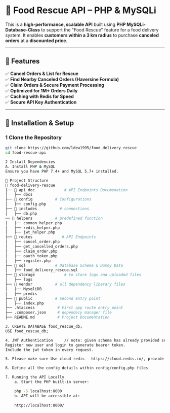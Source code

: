 # 🥡 Food Rescue API – PHP & MySQLi

This is a **high-performance, scalable API** built using **PHP MySQLi-Database-Class** to support the "Food Rescue" feature for a food delivery system. It enables **customers within a 3 km radius** to purchase **canceled orders** at a **discounted price**.

---

## 📌 Features

✅ **Cancel Orders & List for Rescue**  
✅ **Find Nearby Canceled Orders (Haversine Formula)**  
✅ **Claim Orders & Secure Payment Processing**  
✅ **Optimized for 1M+ Orders Daily**  
✅ **Caching with Redis for Speed**  
✅ **Secure API Key Authentication**  

---

## 🚀 Installation & Setup

### **1️ Clone the Repository**
```bash
git clone https://github.com/ldew1995/food_delivery_rescue
cd food-rescue-api

2️ Install Dependencies
A. Install PHP & MySQL
Ensure you have PHP 7.4+ and MySQL 5.7+ installed.

📂 Project Structure
📂 food-delivery-rescue
├── 📁 api_doc             # API Endpoints Documenation
│   ├── docs
├── 📁 config          # Configurations
│   ├── config.php
├── 📁 includes          # connections
│   ├── db.php
── 📁 helpers          # predefined function
│   ├── common_helper.php
│   ├── redis_helper.php
│   ├── jwt_helper.php
├── 📁 routes             # API Endpoints
│   ├── cancel_order.php
│   ├── get_cancelled_orders.php
│   ├── claim_order.php
│   ├── oauth_token.php
│   ├── register.php
├── 📁 sql             # Database Schema & Dummy Data
│   ├── food_delivery_rescue.sql
├── 📁 storage             # to store logs and uploaded files
│   ├── logs
├── 📁 vendor          # all dependency liberary files
│   ├── MysqliDB
│   ├── predis
├── 📁 public          # Second entry point
│   ├── index.php
├── .htaccess          # First app route entry point
├── .composer.json     # dependecy manager file
├── README.md          # Project Documentation

3. CREATE DATABASE food_rescue_db;
USE food_rescue_db;

4. JWT Authentication     // note: given schema has already provided seed data and generated user 
Register new user and login to generate bearer token.
Include the jwt token in every request.   

5. Please make sure Use cloud redis - https://cloud.redis.io/, provide credentials to continue

6. Define all the config details within config/config.php files 

7. Running the API Locally
    a. Start the PHP built-in server:

    php -S localhost:8000
    b. API will be accessible at:
    
    http://localhost:8000/

